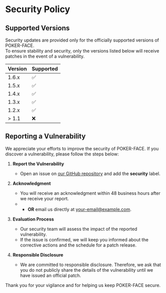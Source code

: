 # Security Policy

## Supported Versions

Security updates are provided only for the officially supported versions of POKER-FACE.  
To ensure stability and security, only the versions listed below will receive patches in the event of a vulnerability.

| Version | Supported          |
| ------- | ------------------ |
| 1.6.x   | :white_check_mark: |
| 1.5.x   | :white_check_mark: |
| 1.4.x   | :white_check_mark: |
| 1.3.x   | :white_check_mark: |
| 1.2.x   | :white_check_mark: |
| > 1.1   | :x:                |


## Reporting a Vulnerability

We appreciate your efforts to improve the security of POKER-FACE. If you discover a vulnerability, please follow the steps below:

1. **Report the Vulnerability**  
   - Open an issue on [our GitHub repository](https://github.com/6ScriptSavvy9/POKER-FACE/issues) and add the **security** label.  

2. **Acknowledgment**  
   - You will receive an acknowledgment within 48 business hours after we receive your report.
   - - **OR** email us directly at [your-email@example.com](matiasgoncalves78@gmail.com).

3. **Evaluation Process**  
   - Our security team will assess the impact of the reported vulnerability.  
   - If the issue is confirmed, we will keep you informed about the corrective actions and the schedule for a patch release.

4. **Responsible Disclosure**  
   - We are committed to responsible disclosure. Therefore, we ask that you do not publicly share the details of the vulnerability until we have issued an official patch.

Thank you for your vigilance and for helping us keep POKER-FACE secure.

